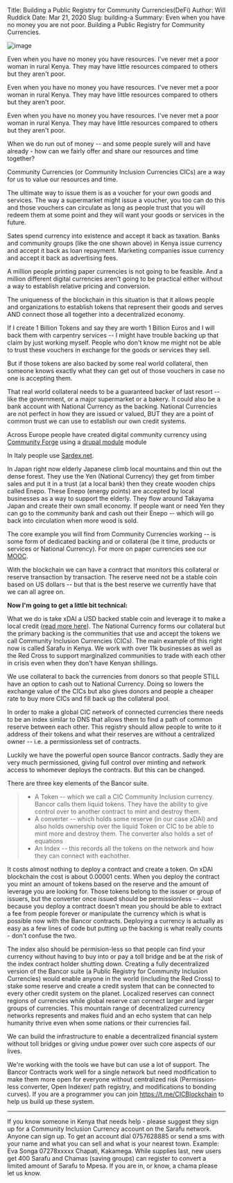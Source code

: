 Title: Building a Public Registry for Community Currencies(DeFi)
Author: Will Ruddick
Date: Mar 21, 2020
Slug: building-a
Summary: Even when you have no money you are not poor. Building a Public Registry for Community Currencies.

![image](images/blog/building-a1.webp)

Even when you have no money you have resources. I've never met a poor
woman in rural Kenya. They may have little resources compared to others
but they aren't poor.

Even when you have no money you have resources. I've never met a poor
woman in rural Kenya. They may have little resources compared to others
but they aren't poor.

Even when you have no money you have resources. I've never met a poor
woman in rural Kenya. They may have little resources compared to others
but they aren't poor.

When we do run out of money -- and some people surely will and have
already - how can we fairly offer and share our resources and time
together?

Community Currencies (or Community Inclusion Currencies CICs) are a way
for us to value our resources and time.

The ultimate way to issue them is as a voucher for your own goods and
services. The way a supermarket might issue a voucher, you too can do
this and those vouchers can circulate as long as people trust that you
will redeem them at some point and they will want your goods or services
in the future.

Sates spend currency into existence and accept it back as taxation.
Banks and community groups (like the one shown above) in Kenya issue
currency and accept it back as loan repayment. Marketing companies issue
currency and accept it back as advertising fees.

A million people printing paper currencies is not going to be feasible.
And a million different digital currencies aren't going to be practical
either without a way to establish relative pricing and conversion.

The uniqueness of the blockchain in this situation is that it allows
people and organizations to establish tokens that represent their goods
and serves AND connect those all together into a decentralized economy.

If I create 1 Billion Tokens and say they are worth 1 Billion Euros and
I will back them with carpentry services -- I might have trouble backing
up that claim by just working myself. People who don't know me might not
be able to trust these vouchers in exchange for the goods or services
they sell.

But if those tokens are also backed by some real world collateral, then
someone knows exactly what they can get out of those vouchers in case no
one is accepting them.

That real world collateral needs to be a guaranteed backer of last
resort -- like the government, or a major supermarket or a bakery. It
could also be a bank account with National Currency as the backing.
National Currencies are not perfect in how they are issued or valued,
BUT they are a point of common trust we can use to establish our own
credit systems.

Across Europe people have created digital community currency using
[Community Forge](http://helpdesk.communityforge.net/en/request) using a
[drupal module](http://www.drupal.org/project/cforge) module

In Italy people use [Sardex.net](http://sardex.net).

In Japan right now elderly Japanese climb local mountains and thin out
the dense forest. They use the Yen (National Currency) they get from
timber sales and put it in a trust (at a local bank) then they create
wooden chips called Enepo. These Enepo (energy points) are accepted by
local businesses as a way to support the elderly. They flow around
Takayama Japan and create their own small economy. If people want or
need Yen they can go to the community bank and cash out their Enepo --
which will go back into circulation when more wood is sold.

The core example you will find from Community Currencies working -- is
some form of dedicated backing and or collateral (be it time, products
or services or National Currency). For more on paper currencies see our
[MOOC](https://www.grassrootseconomics.org/mooc).

With the blockchain we can have a contract that monitors this collateral
or reserve transaction by transaction. The reserve need not be a stable
coin based on US dollars -- but that is the best reserve we currently
have that we can all agree on.

**Now I'm going to get a little bit technical:**

What we do is take xDAI a USD backed stable coin and leverage it to make
a local credit ([read more
here](http://www.grassrootseconomics.org/single-post/Enabling-Leverage)).
The National Currency forms our collateral but the primary backing is
the communities that use and accept the tokens we call Community
Inclusion Currencies (CICs). The main example of this right now is
called Sarafu in Kenya. We work with over 11k businesses as well as the
Red Cross to support marginalized communities to trade with each other
in crisis even when they don't have Kenyan shillings.

We use collateral to back the currencies from donors so that people
STILL have an option to cash out to National Currency. Doing so lowers
the exchange value of the CICs but also gives donors and people a
cheaper rate to buy more CICs and fill back up the collateral pool.

In order to make a global CIC network of connected currencies there
needs to be an index similar to DNS that allows them to find a path of
common reserve between each other. This registry should allow people to
write to it address of their tokens and what their reserves are without
a centralized owner -- i.e. a permissionless set of contracts.

Luckily we have the powerful open source Bancor contracts. Sadly they
are very much permissioned, giving full control over minting and network
access to whomever deploys the contracts. But this can be changed.

There are three key elements of the Bancor suite.

> - A Token -- which we call a CIC Community Inclusion currency.
>   Bancor calls them liquid tokens. They have the ability to give
>   control over to another contract to mint and destroy them.
> - A converter -- which holds some reserve (in our case xDAI) and
>   also holds ownership over the liquid Token or CIC to be able to
>   mint more and destroy them. The converter also holds a set of
>   equations
> - An Index -- this records all the tokens on the network and how
>   they can connect with eachother.

It costs almost nothing to deploy a contract and create a token. On xDAI
blockchain the cost is about 0.00001 cents. When you deploy the contract
you mint an amount of tokens based on the reserve and the amount of
leverage you are looking for. Those tokens belong to the issuer or group
of issuers, but the converter once issued should be permissionless --
Just because you deploy a contract doesn't mean you should be able to
extract a fee from people forever or manipulate the currency which is
what is possible now with the Bancor contracts. Deploying a currency is
actually as easy as a few lines of code but putting up the backing is
what really counts - don't confuse the two.

The index also should be permision-less so that people can find your
currency without having to buy into or pay a toll bridge and be at the
risk of the index contract holder shutting down. Creating a fully
decentralized version of the Bancor suite (a Public Registry for
Community Inclusion Currencies) would enable anyone in the world
(including the Red Cross) to stake some reserve and create a credit
system that can be connected to every other credit system on the planet.
Localized reserves can connect regions of currencies while global
reserve can connect larger and larger groups of currencies. This
mountain range of decentralized currency networks represents and makes
fluid and an echo system that can help humanity thrive even when some
nations or their currencies fail.

We can build the infrastructure to enable a decentralized financial
system without toll bridges or giving undue power over such core aspects
of our lives.

We're working with the tools we have but can use a lot of support. The
Bancor Contracts work well for a single network but need modification to
make them more open for everyone without centralized risk
(Permission-less converter, Open Indexer/ path registry, and
modifications to bonding curves). If you are a programmer you can join
<https://t.me/CICBlockchain> to help us build up these system.

---

If you know someone in Kenya that needs help - please suggest they sign
up for a Community Inclusion Currency account on the Sarafu network.
Anyone can sign up. To get an account dial 0757628885 or send a sms with
your name and what you can sell and what is your nearest town. Example:
Eva Songa 07278xxxxx Chapati, Kakamega. While supplies last, new users
get 400 Sarafu and Chamas (saving groups) can register to convert a
limited amount of Sarafu to Mpesa. If you are in, or know, a chama
please let us know.

